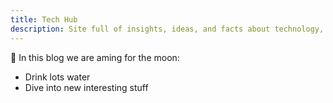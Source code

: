 ```yaml
---
title: Tech Hub
description: Site full of insights, ideas, and facts about technology, math, and physics.
---
```


🚀 In this blog we are aming for the moon:
- Drink lots water
- Dive into new interesting stuff
